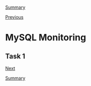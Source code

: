 [Summary](./index.md)

[Previous](./mysql_high_availabiltiy)

# MySQL Monitoring

## Task 1


[Next](./mysql_heatWave_database_service.md)

[Summary](./index.md)
